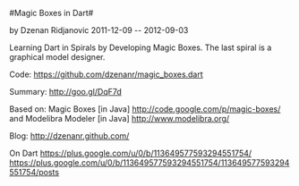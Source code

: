 
#Magic Boxes in Dart#

by Dzenan Ridjanovic
2011-12-09 -- 2012-09-03

Learning Dart in Spirals by Developing Magic Boxes.
The last spiral is a graphical model designer.

Code:
https://github.com/dzenanr/magic_boxes.dart

Summary:
http://goo.gl/DqF7d

Based on:
Magic Boxes [in Java]
http://code.google.com/p/magic-boxes/
and
Modelibra Modeler [in Java]
http://www.modelibra.org/

Blog:
http://dzenanr.github.com/

On Dart
https://plus.google.com/u/0/b/113649577593294551754/
https://plus.google.com/u/0/b/113649577593294551754/113649577593294551754/posts

